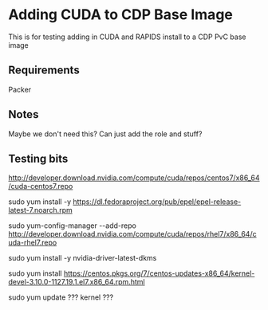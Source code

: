 # Adding CUDA to CDP Base Image

This is for testing adding in CUDA and RAPIDS install to a CDP PvC base image

## Requirements

Packer

## Notes

Maybe we don't need this?
Can just add the role and stuff?

## Testing bits
http://developer.download.nvidia.com/compute/cuda/repos/centos7/x86_64/cuda-centos7.repo


sudo yum install -y https://dl.fedoraproject.org/pub/epel/epel-release-latest-7.noarch.rpm

sudo yum-config-manager --add-repo http://developer.download.nvidia.com/compute/cuda/repos/rhel7/x86_64/cuda-rhel7.repo

sudo yum install -y nvidia-driver-latest-dkms

sudo yum install https://centos.pkgs.org/7/centos-updates-x86_64/kernel-devel-3.10.0-1127.19.1.el7.x86_64.rpm.html

sudo yum update
 ??? kernel ???

